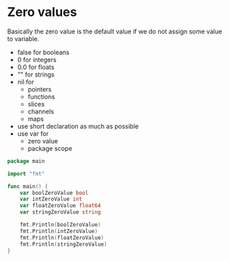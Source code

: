 <h1>Zero values</h1>

Basically the zero value is the default value if we do not assign some value to variable.

* false for booleans
* 0 for integers
* 0.0 for floats
* "" for strings
* nil for
  * pointers
  * functions
  * slices
  * channels
  * maps
* use short declaration as much as possible
* use var for
  * zero value
  * package scope
```go
package main

import "fmt"

func main() {
	var boolZeroValue bool
	var intZeroValue int
	var floatZeroValue float64
	var stringZeroValue string

	fmt.Println(boolZeroValue)
	fmt.Println(intZeroValue)
	fmt.Println(floatZeroValue)
	fmt.Println(stringZeroValue)
}

```